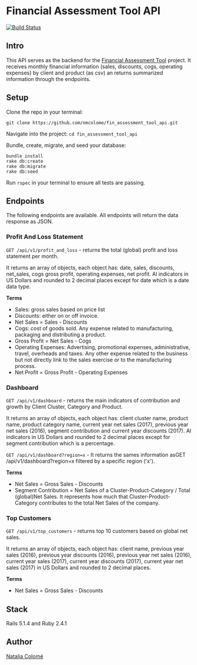 # Financial Assessment Tool API
[![Build Status](https://travis-ci.org/nmcolome/fin_assessment_tool_api.svg?branch=master)](https://travis-ci.org/nmcolome/fin_assessment_tool_api)

## Intro
This API serves as the backend for the [Financial Assessment Tool](https://github.com/nmcolome/fin_assessment_tool) project.
It receives monthly financial information (sales, discounts, cogs, operating expenses) by client and product (as csv) an returns summarized information through the endpoints. 

## Setup

Clone the repo in your terminal:
```
git clone https://github.com/nmcolome/fin_assessment_tool_api.git
```
Navigate into the project: `cd fin_assessment_tool_api`

Bundle, create, migrate, and seed your database:
```
bundle install
rake db:create
rake db:migrate
rake db:seed
```
Run `rspec` in your terminal to ensure all tests are passing.

## Endpoints
The following endpoints are available. All endpoints will return the data response as JSON.

### Profit And Loss Statement
`GET /api/v1/profit_and_loss` - returns the total (global) profit and loss statement per month.

It returns an array of objects, each object has: date, sales, discounts, net_sales, cogs gross profit, operating expenses, net profit. Al indicators in US Dollars and rounded to 2 decimal places except for date which is a date data type.

**Terms**
* Sales: gross sales based on price list
* Discounts: either on or off invoice. 
* Net Sales = Sales - Discounts
* Cogs: cost of goods sold. Any expense related to manufacturing, packaging and distributing a product.
* Gross Profit = Net Sales - Cogs
* Operating Expenses: Advertising, promotional expenses, administrative, travel, overheads and taxes. Any other expense related to the business but not directly link to the sales exercise or to the manufacturing process.
* Net Profit = Gross Profit - Operating Expenses

### Dashboard
`GET /api/v1/dashboard` - returns the main indicators of contribution and growth by Client Cluster, Category and Product.

It returns an array of objects, each object has: client cluster name, product name, product category name, current year net sales (2017), previous year net sales (2016), segment contribution and current year discounts (2017). Al indicators in US Dollars and rounded to 2 decimal places except for segment contribution which is a percentage.

`GET /api/v1/dashboard?region=x` - It returns the sames information asGET /api/v1/dashboard?region=x  filtered by a specific region ('x').

**Terms**
* Net Sales = Gross Sales - Discounts
* Segment Contribution = Net Sales of a Cluster-Product-Category / Total (global)Net Sales. It represents how much that Cluster-Product-Category contributes to the total Net Sales of the company.

### Top Customers
`GET /api/v1/top_customers` - returns top 10 customers based on global net sales.

It returns an array of objects, each object has: client name, previous year sales (2016), previous year discounts (2016), previous year net sales (2016), current year sales (2017), current year discounts (2017), current year net sales (2017) in US Dollars and rounded to 2 decimal places.

**Terms**
* Net Sales = Gross Sales - Discounts

## Stack
Rails 5.1.4 and Ruby 2.4.1

## Author
[Natalia Colomé](https://github.com/nmcolome)
